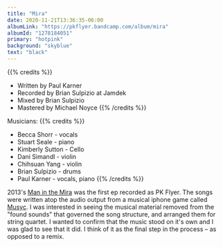 ```yaml
---
title: "Mira"
date: 2020-11-21T13:36:35-06:00
albumLink: "https://pkflyer.bandcamp.com/album/mira"
albumId: "1278184051"
primary: "hotpink"
background: "skyblue"
text: "black"
---
```

{{% credits  %}}
- Written by Paul Karner
- Recorded by Brian Sulpizio at Jamdek
- Mixed by Brian Sulpizio
- Mastered by Michael Noyce
{{% /credits  %}}
 
Musicians:
{{% credits  %}}
- Becca Shorr - vocals
- Stuart Seale - piano
- Kimberly Sutton - Cello
- Dani Simandl - violin
- Chihsuan Yang - violin
- Brian Sulpizio - drums
- Paul Karner - vocals, piano
{{% /credits  %}}

2013's [Man in the Mira](https://pkflyer.bandcamp.com/album/man-in-the-mira) was the first ep recorded as PK Flyer. The songs were written atop the audio output from a musical iphone game called [Musyc](https://apps.apple.com/us/app/musyc/id489836689). I was interested in seeing the musical material removed from the "found sounds" that governed the song structure, and arranged them for string quartet. I wanted to confirm that the music stood on it's own and I was glad to see that it did. I think of it as the final step in the process – as opposed to a remix.  